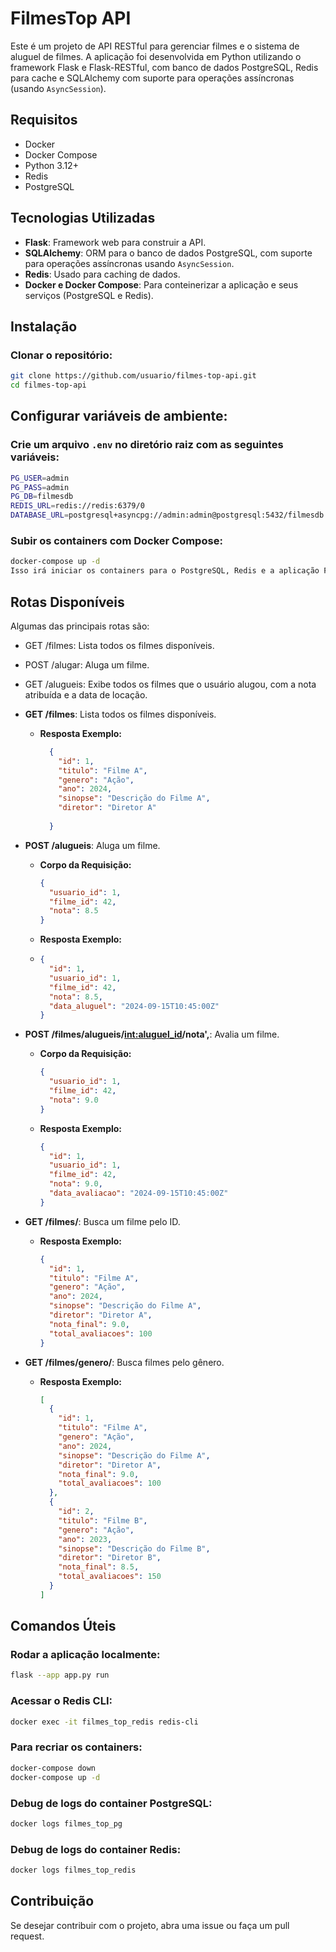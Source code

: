 # FilmesTop API

Este é um projeto de API RESTful para gerenciar filmes e o sistema de aluguel de filmes. A aplicação foi desenvolvida em Python utilizando o framework Flask e Flask-RESTful, com banco de dados PostgreSQL, Redis para cache e SQLAlchemy com suporte para operações assíncronas (usando `AsyncSession`). 

## Requisitos

- Docker
- Docker Compose
- Python 3.12+
- Redis
- PostgreSQL

## Tecnologias Utilizadas

- **Flask**: Framework web para construir a API.
- **SQLAlchemy**: ORM para o banco de dados PostgreSQL, com suporte para operações assíncronas usando `AsyncSession`.
- **Redis**: Usado para caching de dados.
- **Docker e Docker Compose**: Para conteinerizar a aplicação e seus serviços (PostgreSQL e Redis).

## Instalação

### Clonar o repositório:
```bash
git clone https://github.com/usuario/filmes-top-api.git
cd filmes-top-api
```
## Configurar variáveis de ambiente:

### Crie um arquivo `.env` no diretório raiz com as seguintes variáveis:
```bash
PG_USER=admin
PG_PASS=admin
PG_DB=filmesdb
REDIS_URL=redis://redis:6379/0
DATABASE_URL=postgresql+asyncpg://admin:admin@postgresql:5432/filmesdb
```

### Subir os containers com Docker Compose:
```bash
docker-compose up -d
Isso irá iniciar os containers para o PostgreSQL, Redis e a aplicação Flask.
```

## Rotas Disponíveis
Algumas das principais rotas são:

- GET /filmes: Lista todos os filmes disponíveis.
- POST /alugar: Aluga um filme.
- GET /alugueis: Exibe todos os filmes que o usuário alugou, com a nota atribuída e a data de locação.


- **GET /filmes**: Lista todos os filmes disponíveis.
  - **Resposta Exemplo:**
    ```json
      {
        "id": 1,
        "titulo": "Filme A",
        "genero": "Ação",
        "ano": 2024,
        "sinopse": "Descrição do Filme A",
        "diretor": "Diretor A"
        
      }
     ```
    
- **POST /alugueis**: Aluga um filme.
  - **Corpo da Requisição:**
    ```json
    {
      "usuario_id": 1,
      "filme_id": 42,
      "nota": 8.5
    }
     ```
  - **Resposta Exemplo:**
  - ```json
    {
      "id": 1,
      "usuario_id": 1,
      "filme_id": 42,
      "nota": 8.5,
      "data_aluguel": "2024-09-15T10:45:00Z"
    }
     ```
    
- **POST /filmes/alugueis/<int:aluguel_id>/nota',**: Avalia um filme.
  - **Corpo da Requisição:**
    ```json
    {
      "usuario_id": 1,
      "filme_id": 42,
      "nota": 9.0
    }
     ```
  - **Resposta Exemplo:**
    ```json
    {
      "id": 1,
      "usuario_id": 1,
      "filme_id": 42,
      "nota": 9.0,
      "data_avaliacao": "2024-09-15T10:45:00Z"
    }
    ```

- **GET /filmes/<id>**: Busca um filme pelo ID.
  - **Resposta Exemplo:**
    ```json
    {
      "id": 1,
      "titulo": "Filme A",
      "genero": "Ação",
      "ano": 2024,
      "sinopse": "Descrição do Filme A",
      "diretor": "Diretor A",
      "nota_final": 9.0,
      "total_avaliacoes": 100
    }
    ```

- **GET /filmes/genero/<genero>**: Busca filmes pelo gênero.
  - **Resposta Exemplo:**
    ```json 
    [
      {
        "id": 1,
        "titulo": "Filme A",
        "genero": "Ação",
        "ano": 2024,
        "sinopse": "Descrição do Filme A",
        "diretor": "Diretor A",
        "nota_final": 9.0,
        "total_avaliacoes": 100
      },
      {
        "id": 2,
        "titulo": "Filme B",
        "genero": "Ação",
        "ano": 2023,
        "sinopse": "Descrição do Filme B",
        "diretor": "Diretor B",
        "nota_final": 8.5,
        "total_avaliacoes": 150
      }
    ]
    ```

## Comandos Úteis

### Rodar a aplicação localmente:
```bash
flask --app app.py run
```
### Acessar o Redis CLI:
```bash
docker exec -it filmes_top_redis redis-cli
```
### Para recriar os containers:
```bash
docker-compose down
docker-compose up -d
```
### Debug de logs do container PostgreSQL:
```bash
docker logs filmes_top_pg
```
### Debug de logs do container Redis:
```bash
docker logs filmes_top_redis
```

## Contribuição
Se desejar contribuir com o projeto, abra uma issue ou faça um pull request.

